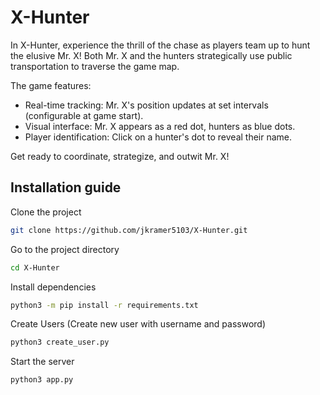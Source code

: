 
# X-Hunter

In X-Hunter, experience the thrill of the chase as players team up to hunt the elusive Mr. X! Both Mr. X and the hunters strategically use public transportation to traverse the game map.

The game features:

*   Real-time tracking: Mr. X's position updates at set intervals (configurable at game start).
*   Visual interface: Mr. X appears as a red dot, hunters as blue dots.
*   Player identification: Click on a hunter's dot to reveal their name.

Get ready to coordinate, strategize, and outwit Mr. X!

## Installation guide

Clone the project

```bash
git clone https://github.com/jkramer5103/X-Hunter.git
```

Go to the project directory

```bash
cd X-Hunter
```

Install dependencies

```bash
python3 -m pip install -r requirements.txt
```

Create Users (Create new user with username and password)

```bash
python3 create_user.py
```

Start the server

```bash
python3 app.py
```

